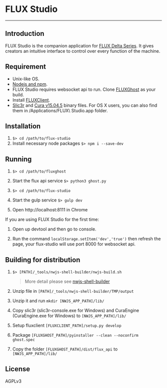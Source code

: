 # FLUX Studio
---

## Introduction

FLUX Studio is the companion application for [FLUX Delta Series](http://flux3dp.com). It gives creators an intuitive interface to control over every function of the machine.

## Requirement

* Unix-like OS.
* [Nodejs and npm](https://docs.npmjs.com/getting-started/installing-node).
* FLUX Studio requires websocket api to run. Clone [FLUXGhost](https://github.com/flux3dp/fluxghost) as your build.
* Install [FLUXClient](https://github.com/flux3dp/fluxclient).
* [Slic3r](http://slic3r.org/) and [Cura v15.04.5](https://ultimaker.com/en/products/cura-software/list) binary files. For OS X users, you can also find them in /Applications/FLUX\ Studio.app folder.

## Installation

1. `$> cd /path/to/flux-studio`
2. Install necessary node packages `$> npm i --save-dev`

## Running


1. `$> cd /path/to/fluxghost`

1. Start the flux api service `$> python3 ghost.py`

1. `$> cd /path/to/flux-studio`

1. Start the gulp service `$> gulp dev`

1. Open http://localhost:8111 in Chrome

If you are using FLUX Studio for the first time:
1. Open up devtool and then go to console. 

1. Run the command `localStorage.setItem('dev','true')` then refresh the page, your flux-studio will use port 8000 for websocket api.

## Building for distribution

1. `$> [PATH]/_tools/nwjs-shell-builder/nwjs-build.sh`
    > More detail please see [nwjs-shell-builder](https://github.com/Gisto/nwjs-shell-builder)

1. Unzip file in `[PATH]/_tools/nwjs-shell-builder/TMP/output`

1. Unzip it and run `mkdir [NWJS_APP_PATH]/lib/`

1. Copy slic3r (slic3r-console.exe for Windows) and CuraEngine (CuraEngine.exe for Windows) to `[NWJS_APP_PATH]/lib/`

1. Setup fluxclient `[FLUXCLIENT_PATH]/setup.py develop`

1. Package `[FLUXGHOST_PATH]/pyinstaller --clean --noconfirm  ghost.spec`

1. Copy the folder `[FLUXGHOST_PATH]/dist/flux_api` to `[NWJS_APP_PATH]/lib/`

## License
AGPLv3
